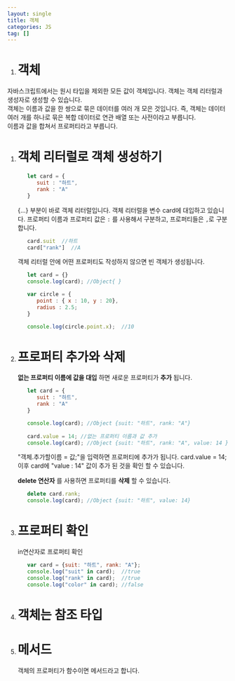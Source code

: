 ```yaml
---
layout: single
title: 객체
categories: JS
tag: []
---
```

 
 1. # 객체
   자바스크립트에서는 원시 타입을 제외한 모든 값이 객체입니다. 객체는 객체 리터럴과 생성자로 생성할 수 있습니다.   
   객체는 이름과 값을 한 쌍으로 묶은 데이터를 여러 개 모은 것입니다. 즉, 객체는 데이터 여러 개를 하나로 묶은 복합 데이터로 연관 배열 또는 사전이라고 부릅니다.    
   이름과 값을 합쳐서 프로퍼티라고 부릅니다.

1. # 객체 리터럴로 객체 생성하기

   ```js
      let card = {
         suit : "하트",
         rank : "A"
      }
   ```   
   {...} 부분이 바로 객체 리터럴입니다. 객체 리터럴을 변수 card에 대입하고 있습니다. 프로퍼티 이름과 프로퍼티 값은 `:` 를 사용해서 구분하고, 프로퍼티들은 `,`로 구분합니다.   
   ```js
      card.suit  //하트
      card["rank"]  //A
   ```   

   객체 리터럴 안에 어떤 프로퍼티도 작성하지 않으면 빈 객체가 생성됩니다.   
   ```js
      let card = {}
      console.log(card); //Object{ }
   ```   

   ```js
      var circle = {
         point : { x : 10, y : 20},
         radius : 2.5;
      }

      console.log(circle.point.x);  //10
   ```   
   
1. # 프로퍼티 추가와 삭제
   __없는 프로퍼티 이름에 값을 대입__ 하면 새로운 프로퍼티가 __추가__ 됩니다.   
   ```js
      let card = {
         suit : "하트",
         rank : "A"
      }

      console.log(card); //Object {suit: "하트", rank: "A"}
      
      card.value = 14; //없는 프로퍼티 이름과 값 추가
      console.log(card); //Object {suit: "하트", rank: "A", value: 14 }
   ```    
   "객체.추가할이름 = 값;"을 입력하면 프로퍼티에 추가가 됩니다. card.value = 14; 이후 card에 "value : 14" 값이 추가 된 것을 확인 할 수 있습니다.   

   __delete 연산자__ 를 사용하면 프로퍼티를 __삭제__ 할 수 있습니다.   
   ```js
      delete card.rank;
      console.log(card); //Object {suit: "하트", value: 14}
   ```   

1. # 프로퍼티 확인
   in연산자로 프로퍼티 확인   

   ```js
      var card = {suit: "하트", rank: "A"};
      console.log("suit" in card);  //true
      console.log("rank" in card);  //true
      console.log("color" in card); //false

   ```

1. # 객체는 참조 타입
   

1. # 메서드
   객체의 프로퍼티가 함수이면 메서드라고 합니다. 
